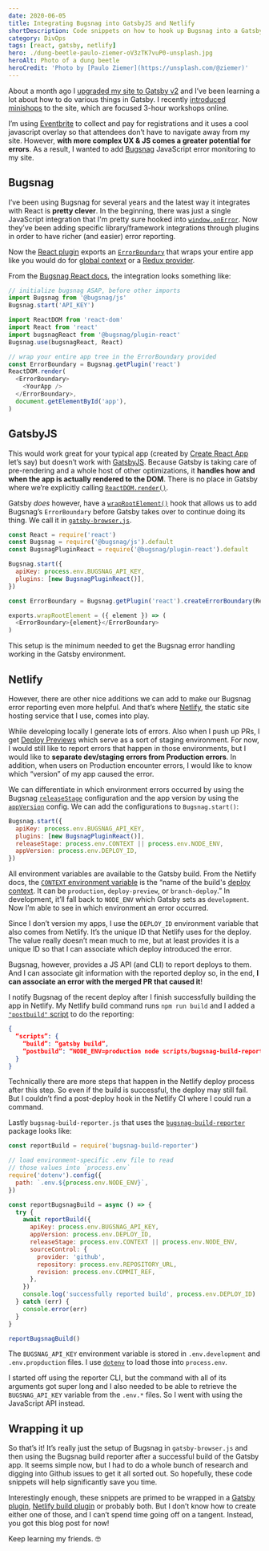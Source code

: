 ```yaml
---
date: 2020-06-05
title: Integrating Bugsnag into GatsbyJS and Netlify
shortDescription: Code snippets on how to hook up Bugsnag into a Gatsby app and enrich the integration through Netlify
category: DivOps
tags: [react, gatsby, netlify]
hero: ./dung-beetle-paulo-ziemer-oV3zTK7vuP0-unsplash.jpg
heroAlt: Photo of a dung beetle
heroCredit: 'Photo by [Paulo Ziemer](https://unsplash.com/@ziemer)'
---
```


About a month ago I [upgraded my site to Gatsby v2](/blog/new-gatsby-site/) and I’ve been learning a lot about how to do various things in Gatsby. I recently [introduced minishops](/blog/introducing-minishops/) to the site, which are focused 3-hour workshops online.

I’m using [Eventbrite](https://www.eventbrite.com/organizer/overview/) to collect and pay for registrations and it uses a cool javascript overlay so that attendees don’t have to navigate away from my site. However, **with more complex UX & JS comes a greater potential for errors**. As a result, I wanted to add [Bugsnag](https://www.bugsnag.com/) JavaScript error monitoring to my site.

## Bugsnag

I’ve been using Bugsnag for several years and the latest way it integrates with React is **pretty clever**. In the beginning, there was just a single JavaScript integration that I'm pretty sure hooked into [`window.onError`](https://developer.mozilla.org/en-US/docs/Web/API/GlobalEventHandlers/onerror). Now they’ve been adding specific library/framework integrations through plugins in order to have richer (and easier) error reporting.

Now the [React plugin](https://www.npmjs.com/package/@bugsnag/plugin-react) exports an [`ErrorBoundary`](https://reactjs.org/docs/error-boundaries.html) that wraps your entire app like you would do for [global context](https://reactjs.org/docs/context.html) or a [Redux provider](https://react-redux.js.org/api/provider).

From the [Bugsnag React docs](https://docs.bugsnag.com/platforms/javascript/react/), the integration looks something like:

```js
// initialize bugsnag ASAP, before other imports
import Bugsnag from '@bugsnag/js'
Bugsnag.start('API_KEY')

import ReactDOM from 'react-dom'
import React from 'react'
import bugsnagReact from '@bugsnag/plugin-react'
Bugsnag.use(bugsnagReact, React)

// wrap your entire app tree in the ErrorBoundary provided
const ErrorBoundary = Bugsnag.getPlugin('react')
ReactDOM.render(
  <ErrorBoundary>
    <YourApp />
  </ErrorBoundary>,
  document.getElementById('app'),
)
```

## GatsbyJS

This would work great for your typical app (created by [Create React App](https://create-react-app.dev/) let’s say) but doesn’t work with [GatsbyJS](https://www.gatsbyjs.org/). Because Gatsby is taking care of pre-rendering and a whole host of other optimizations, it **handles how and when the app is actually rendered to the DOM**. There is no place in Gatsby where we’re explicitly calling [`ReactDOM.render()`](https://reactjs.org/docs/react-dom.html#render).

Gatsby _does_ however, have a [`wrapRootElement()`](https://www.gatsbyjs.org/docs/browser-apis/#wrapRootElement) hook that allows us to add Bugsnag’s `ErrorBoundary` before Gatsby takes over to continue doing its thing. We call it in [`gatsby-browser.js`](https://www.gatsbyjs.org/docs/api-files-gatsby-browser/).

```js
const React = require('react')
const Bugsnag = require('@bugsnag/js').default
const BugsnagPluginReact = require('@bugsnag/plugin-react').default

Bugsnag.start({
  apiKey: process.env.BUGSNAG_API_KEY,
  plugins: [new BugsnagPluginReact()],
})

const ErrorBoundary = Bugsnag.getPlugin('react').createErrorBoundary(React)

exports.wrapRootElement = ({ element }) => (
  <ErrorBoundary>{element}</ErrorBoundary>
)
```

This setup is the minimum needed to get the Bugsnag error handling working in the Gatsby environment.

## Netlify

However, there are other nice additions we can add to make our Bugsnag error reporting even more helpful. And that’s where [Netlify](https://www.netlify.com/), the static site hosting service that I use, comes into play.

While developing locally I generate lots of errors. Also when I push up PRs, I get [Deploy Previews](https://www.netlify.com/blog/2016/07/20/introducing-deploy-previews-in-netlify/) which serve as a sort of staging environment. For now, I would still like to report errors that happen in those environments, but I would like to **separate dev/staging errors from Production errors**. In addition, when users on Production encounter errors, I would like to know which “version” of my app caused the error.

We can differentiate in which environment errors occurred by using the Bugsnag [`releaseStage`](https://docs.bugsnag.com/platforms/javascript/react/configuration-options/#releasestage) configuration and the app version by using the [`appVersion`](https://docs.bugsnag.com/platforms/javascript/react/configuration-options/#appversion) config. We can add the configurations to `Bugsnag.start()`:

```js
Bugsnag.start({
  apiKey: process.env.BUGSNAG_API_KEY,
  plugins: [new BugsnagPluginReact()],
  releaseStage: process.env.CONTEXT || process.env.NODE_ENV,
  appVersion: process.env.DEPLOY_ID,
})
```

All environment variables are available to the Gatsby build. From the Netlify docs, the [ `CONTEXT` environment variable](https://docs.netlify.com/configure-builds/environment-variables/) is the “name of the build's [deploy context](https://docs.netlify.com/site-deploys/overview/#deploy-contexts). It can be `production`, `deploy-preview`, or `branch-deploy`.” In development, it’ll fall back to `NODE_ENV` which Gatsby sets as `development`. Now I’m able to see in which environment an error occurred.

Since I don’t version my apps, I use the `DEPLOY_ID` environment variable that also comes from Netlify. It’s the unique ID that Netlify uses for the deploy. The value really doesn’t mean much to me, but at least provides it is a unique ID so that I can associate which deploy introduced the error.

Bugsnag, however, provides a JS API (and CLI) to report deploys to them. And I can associate git information with the reported deploy so, in the end, **I can associate an error with the merged PR that caused it**!

I notify Bugsnag of the recent deploy after I finish successfully building the app in Netlify. My Netlify build command runs `npm run build` and I added a [`"postbuild"` script](https://medium.com/yld-blog/using-npm-pre-and-post-hooks-d89dcf2d86cf) to do the reporting:

```json
{
  “scripts”: {
    “build”: “gatsby build”,
    “postbuild”: “NODE_ENV=production node scripts/bugsnag-build-reporter.js”,
  }
}
```

Technically there are more steps that happen in the Netlify deploy process after this step. So even if the build is successful, the deploy may still fail. But I couldn’t find a post-deploy hook in the Netlify CI where I could run a command.

Lastly `bugsnag-build-reporter.js` that uses the [`bugsnag-build-reporter`](https://www.npmjs.com/package/bugsnag-build-reporter) package looks like:

```js
const reportBuild = require('bugsnag-build-reporter')

// load environment-specific .env file to read
// those values into `process.env`
require('dotenv').config({
  path: `.env.${process.env.NODE_ENV}`,
})

const reportBugsnagBuild = async () => {
  try {
    await reportBuild({
      apiKey: process.env.BUGSNAG_API_KEY,
      appVersion: process.env.DEPLOY_ID,
      releaseStage: process.env.CONTEXT || process.env.NODE_ENV,
      sourceControl: {
        provider: 'github',
        repository: process.env.REPOSITORY_URL,
        revision: process.env.COMMIT_REF,
      },
    })
    console.log('successfully reported build', process.env.DEPLOY_ID)
  } catch (err) {
    console.error(err)
  }
}

reportBugsnagBuild()
```

The `BUGSNAG_API_KEY` environment variable is stored in `.env.development` and `.env.propduction` files. I use [`dotenv`](https://www.npmjs.com/package/dotenv) to load those into `process.env`.

I started off using the reporter CLI, but the command with all of its arguments got super long and I also needed to be able to retrieve the `BUGSNAG_API_KEY` variable from the `.env.*` files. So I went with using the JavaScript API instead.

## Wrapping it up

So that’s it! It’s really just the setup of Bugsnag in `gatsby-browser.js` and then using the Bugsnag build reporter after a successful build of the Gatsby app. It seems simple now, but I had to do a whole bunch of research and digging into Github issues to get it all sorted out. So hopefully, these code snippets will help significantly save you time.

Interestingly enough, these snippets are primed to be wrapped in a [Gatsby plugin](https://www.gatsbyjs.org/docs/creating-plugins/), [Netlify build plugin](https://docs.netlify.com/configure-builds/build-plugins/) or probably both. But I don’t know how to create either one of those, and I can’t spend time going off on a tangent. Instead, you got this blog post for now!

Keep learning my friends. 🤓
